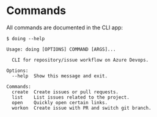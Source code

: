 # Commands

All commands are documented in the CLI app:

<div class="termy">

```console
$ doing --help

Usage: doing [OPTIONS] COMMAND [ARGS]...

  CLI for repository/issue workflow on Azure Devops.

Options:
  --help  Show this message and exit.

Commands:
  create  Create issues or pull requests.
  list    List issues related to the project.
  open    Quickly open certain links.
  workon  Create issue with PR and switch git branch.
```

</div>
